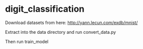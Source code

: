 # digit_classification

Download datasets from here:
http://yann.lecun.com/exdb/mnist/

Extract into the data directory and run convert_data.py

Then run train_model
